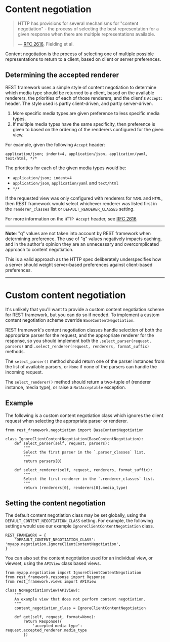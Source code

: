 # Content negotiation

> HTTP has provisions for several mechanisms for "content negotiation" - the process of selecting the best representation for a given response when there are multiple representations available.
>
> &mdash; [RFC 2616][cite], Fielding et al.

[cite]: http://www.w3.org/Protocols/rfc2616/rfc2616-sec12.html

Content negotiation is the process of selecting one of multiple possible representations to return to a client, based on client or server preferences.

## Determining the accepted renderer

REST framework uses a simple style of content negotiation to determine which media type should be returned to a client, based on the available renderers, the priorities of each of those renderers, and the client's `Accept:` header.  The style used is partly client-driven, and partly server-driven.

1. More specific media types are given preference to less specific media types.
2. If multiple media types have the same specificity, then preference is given to based on the ordering of the renderers configured for the given view.

For example, given the following `Accept` header:

    application/json; indent=4, application/json, application/yaml, text/html, */*

The priorities for each of the given media types would be:

* `application/json; indent=4`
* `application/json`, `application/yaml` and `text/html`
* `*/*`

If the requested view was only configured with renderers for `YAML` and `HTML`, then REST framework would select whichever renderer was listed first in the `renderer_classes` list or `DEFAULT_RENDERER_CLASSES` setting.

For more information on the `HTTP Accept` header, see [RFC 2616][accept-header] 

---

**Note**: "q" values are not taken into account by REST framework when determining preference.  The use of "q" values negatively impacts caching, and in the author's opinion they are an unnecessary and overcomplicated approach to content negotiation.

This is a valid approach as the HTTP spec deliberately underspecifies how a server should weight server-based preferences against client-based preferences.

---

# Custom content negotiation

It's unlikely that you'll want to provide a custom content negotiation scheme for REST framework, but you can do so if needed.  To implement a custom content negotiation scheme override `BaseContentNegotiation`.

REST framework's content negotiation classes handle selection of both the appropriate parser for the request, and the appropriate renderer for the response, so you should implement both the `.select_parser(request, parsers)` and `.select_renderer(request, renderers, format_suffix)` methods.

The `select_parser()` method should return one of the parser instances from the list of available parsers, or `None` if none of the parsers can handle the incoming request.

The `select_renderer()` method should return a two-tuple of (renderer instance, media type), or raise a `NotAcceptable` exception.

## Example

The following is a custom content negotiation class which ignores the client
request when selecting the appropriate parser or renderer.

    from rest_framework.negotiation import BaseContentNegotiation

    class IgnoreClientContentNegotiation(BaseContentNegotiation):
        def select_parser(self, request, parsers):
            """
            Select the first parser in the `.parser_classes` list.
            """
            return parsers[0]
        
        def select_renderer(self, request, renderers, format_suffix):
            """
            Select the first renderer in the `.renderer_classes` list.
            """
            return (renderers[0], renderers[0].media_type)

## Setting the content negotiation

The default content negotiation class may be set globally, using the `DEFAULT_CONTENT_NEGOTIATION_CLASS` setting.  For example, the following settings would use our example `IgnoreClientContentNegotiation` class.

    REST_FRAMEWORK = {
        'DEFAULT_CONTENT_NEGOTIATION_CLASS': 'myapp.negotiation.IgnoreClientContentNegotiation',
    }

You can also set the content negotiation used for an individual view, or viewset, using the `APIView` class based views.

	from myapp.negotiation import IgnoreClientContentNegotiation
    from rest_framework.response import Response
    from rest_framework.views import APIView

    class NoNegotiationView(APIView):
        """
        An example view that does not perform content negotiation.
        """
        content_negotiation_class = IgnoreClientContentNegotiation

        def get(self, request, format=None):
            return Response({
                'accepted media type': request.accepted_renderer.media_type
            })

[accept-header]: http://www.w3.org/Protocols/rfc2616/rfc2616-sec14.html
